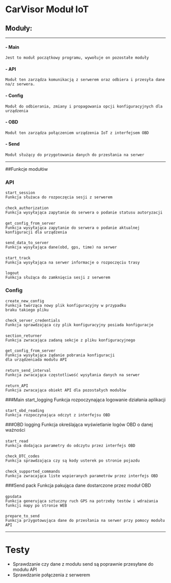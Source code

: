 # CarVisor Moduł IoT

## Moduły:

___
#### - Main
    Jest to moduł początkowy programu, wywołuje on pozostałe moduły
#### - API
    Moduł ten zarządza komunikacją z serwerem oraz odbiera i przesyła dane
    na/z serwera. 
#### - Config
    Moduł do odbierania, zmiany i propagowania opcji konfiguracyjnych dla
    urządzenia
#### - OBD
    Moduł ten zarządza połączeniem urządzenia IoT z interfejsem OBD
#### - Send
    Moduł służący do przygotowania danych do przesłania na serwer

---
##Funkcje modułów
### API

    start_session
    Funkcja służaca do rozpoczęcia sesji z serwerem
####
    check_authorization
    Funkcja wysyłająca zapytanie do serwera o podanie statusu autoryzacji
####
    get_config_from_server
    Funkcja wysyłająca zapytanie do serwera o podanie aktualnej 
    konfiguracji dla urządzenia
####
    send_data_to_server
    Funkcja wysyłająca dane(obd, gps, time) na serwer
####
    start_track
    Funkcja wysyłająca na serwer informacje o rozpoczęciu trasy
####
    logout
    Funkcja służąca do zamknięcia sesji z serwerem

### Config
    create_new_config
    Funkcja tworząca nowy plik konfiguracyjny w przypadku
    braku takiego pliku
####
    check_server_credentials
    Funkcja sprawdzająca czy plik konfiguracyjny posiada konfiguracje
####
    section_returner
    Funkcja zwracająca zadaną sekcje z pliku konfiguracyjnego
####
    get_config_from_server
    Funkcja wysyłająca żądanie pobrania konfiguracji
    dla urządzeniada modułu API 
####
    return_send_interval
    Funkcja zwracająca częstotliwość wysyłania danych na serwer
####
    return_API
    Funkcja zwracająca obiekt API dla pozostałych modułów
###Main
    start_logging
    Funkcja rozpoczynająca logowanie działania aplikacji
####
    start_obd_reading
    Funkcja rozpoczynająca odczyt z interfejsu OBD
###OBD
    logging
    Funkcja określająca wyświetlanie logów OBD o danej ważności
####
    start_read
    Funkcja dodająca parametry do odczytu przez interfejs OBD
####
    check_DTC_codes
    Funkcja sprawdzająca czy są kody usterek po stronie pojazdu
####
    check_supported_commands
    Funkcja zwracająca liste wspieranych parametrów przez interfejs OBD
###Send
    pack
    Funkcja pakująca dane dostarczone przez moduł OBD
####
    gpsdata
    Funkcja generująca sztuczny ruch GPS na potrzeby testów i wdrażania
    funkcji mapy po stronie WEB
####
    prepare_to_send
    Funkcja przygotowująca dane do przesłania na serwer przy pomocy modułu API
---
# Testy

- Sprawdzanie czy dane z modułu send są poprawnie przesyłane do modułu API
- Sprawdzanie połączenia z serwerem